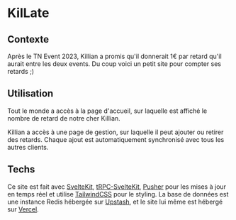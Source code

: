# KilLate

## Contexte

Après le TN Event 2023, Killian a promis qu'il donnerait 1€ par retard qu'il aurait entre les deux events. Du coup voici un petit site pour compter ses retards ;)

## Utilisation

Tout le monde a accès à la page d'accueil, sur laquelle est affiché le nombre de retard de notre cher Killian.

Killian a accès à une page de gestion, sur laquelle il peut ajouter ou retirer des retards. Chaque ajout est automatiquement synchronisé avec tous les autres clients.

## Techs

Ce site est fait avec [SvelteKit](https://kit.svelte.dev/), [tRPC-SvelteKit](https://icflorescu.github.io/trpc-sveltekit/), [Pusher](https://pusher.com/) pour les mises à jour en temps réel et utilise [TailwindCSS](https://tailwindcss.com/) pour le styling. La base de données est une instance Redis hébergée sur [Upstash](https://upstash.com/), et le site lui même est hébergé sur [Vercel](https://vercel.com/).

